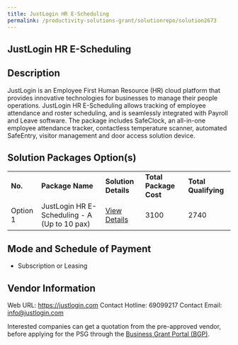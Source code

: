 ```yaml
---
title: JustLogin HR E-Scheduling
permalink: /productivity-solutions-grant/solutionrepo/solution2673
---
```


## JustLogin HR E-Scheduling

## Description

JustLogin is an Employee First Human Resource (HR) cloud platform that provides innovative technologies for businesses to manage their people operations. JustLogin HR E-Scheduling allows tracking of employee attendance and roster scheduling, and is seamlessly integrated with Payroll and Leave software. The package includes SafeClock, an all-in-one employee attendance tracker, contactless temperature scanner, automated SafeEntry, visitor management and door access solution device.

## Solution Packages Option(s)

<table>
<tr>
<td><b>No.</b></td>
<td><b>Package Name</b></td>
<td><b>Solution Details</b></td>
<td><b>Total Package Cost</b></td>
<td><b>Total Qualifying</b></td>
</tr>
<tr>
<td>Option 1</td>
<td>JustLogin HR E-Scheduling - A (Up to 10 pax)</td>
<td><a href='https://www.gobusiness.gov.sg/images/psg/Justlogin_E-Scheduling__20200766_Desensitised_Annex_3_Part_1.pdf'>View Details</a></td>
<td>3100</td>
<td>2740</td>
</tr>
</table>

## Mode and Schedule of Payment

 - Subscription or Leasing

## Vendor Information

 Web URL: https://justlogin.com 
Contact Hotline: 69099217 
Contact Email: info@justlogin.com 


Interested companies can get a quotation from the pre-approved vendor, before applying for the PSG through the <a href='https://www.businessgrants.gov.sg/'>Business Grant Portal (BGP)</a>.
<script src="/jquery/resize-tables.js"></script>

